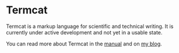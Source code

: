 # Termcat

Termcat is a markup language for scientific and technical writing. It is currently under active development and not yet in a usable state.

You can read more about Termcat in the [manual](doc/termcat-intro.html) and on [my blog](https://jdevuyst.blogspot.com/search/label/Termcat).
